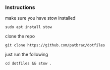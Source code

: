 ### Instructions

make sure you have stow installed
```
sudo apt install stow
```

clone the repo
```
git clone https://github.com/patbrac/dotfiles
```
just run the following
```
cd dotfiles && stow .
```
